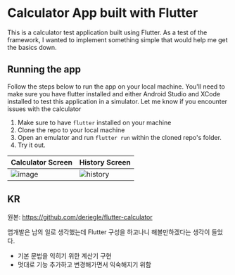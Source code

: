 # Calculator App built with Flutter

This is a calculator test application built using Flutter.
As a test of the framework, I wanted to implement something simple that would help me get the basics down.

## Running the app
Follow the steps below to run the app on your local machine.
You'll need to make sure you have flutter installed and either Android Studio and XCode installed to test this application in a simulator.
Let me know if you encounter issues with the calculator

1. Make sure to have `flutter` installed on your machine
2. Clone the repo to your local machine
3. Open an emulator and run `flutter run` within the cloned repo's folder.
4. Try it out.

| Calculator Screen | History Screen |
| --- | --- |
| ![image](images/calculator.png) | ![history](images/history.png) |

## KR
원본: https://github.com/deriegle/flutter-calculator

앱개발은 남의 일로 생각했는데 Flutter 구성을 하고나니 해볼만하겠다는 생각이 들었다.
* 기본 문법을 익히기 위한 계산기 구현
* 멋대로 기능 추가하고 변경해가면서 익숙해지기 위함
